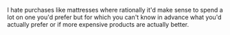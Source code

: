 I hate purchases like mattresses where rationally it'd make sense to spend a lot on one you'd prefer but for which you can't know in advance what you'd actually prefer or if more expensive products are actually better.

